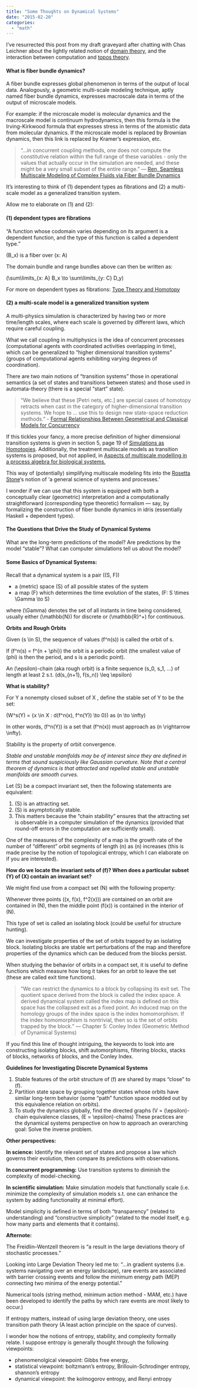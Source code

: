 ```yaml
---
title: "Some Thoughts on Dynamical Systems"
date: "2015-02-20"
categories: 
  - "math"
---
```


I’ve resurrected this post from my draft graveyard after chatting with Chas Leichner about the lightly related notion of [domain theory](http://en.wikipedia.org/wiki/Domain_theory), and the interaction between computation and [topos theory](/swashbuckling-topoi/).

#### What is fiber bundle dynamics?

A fiber bundle expresses global phenomenon in terms of the output of local data. Analogously, a geometric multi-scale modeling technique, aptly named fiber bundle dynamics, expresses macroscale data in terms of the output of microscale models.

For example: if the microscale model is molecular dynamics and the macroscale model is continuum hydrodynamics, then this formula is the Irving-Kirkwood formula that expresses stress in terms of the atomistic data from molecular dynamics. If the microscale model is replaced by Brownian dynamics, then this link is replaced by Kramer’s expression, etc.​

> “…in concurrent coupling methods, one does not compute the constitutive relation within the full range of these variables - only the values that actually occur in the simulation are needed, and these might be a very small subset of the entire range.” — [Ren, Seamless Multiscale Modeling of Complex Fluids via Fiber Bundle Dynamics](/wp-content/uploads/2015/02/mm_cms.pdf)

It’s interesting to think of (1) dependent types as fibrations and (2) a multi-scale model as a generalized transition system.

Allow me to elaborate on (1) and (2):

#### (1) dependent types are fibrations

“A function whose codomain varies depending on its argument is a dependent function, and the type of this function is called a dependent type.”

\(B_x\) is a fiber over \(x: A\)

The domain bundle and range bundles above can then be written as:

\(\sum\limits_{x: A} B_x \to \sum\limits_{y: C} D_y\)

For more on dependent types as fibrations: [Type Theory and Homotopy](http://www.andrew.cmu.edu/user/awodey/preprints/TTH.pdf)

#### (2) a multi-scale model is a generalized transition system

A multi-physics simulation is characterized by having two or more time/length scales, where each scale is governed by different laws, which require careful coupling.

What we call coupling in multiphysics is the idea of concurrent processes (computational agents with coordinated activities overlapping in time), which can be generalized to “higher dimensional transition systems” (groups of computational agents exhibiting varying degrees of coordination).

There are two main notions of “transition systems” those in operational semantics (a set of states and transitions between states) and those used in automata-theory (there is a special “start” state).

> “We believe that these [Petri nets, etc.] are special cases of homotopy retracts when cast in the category of higher-dimensional transition systems. We hope to … use this to design new state-space reduction methods.” - [Formal Relationships Between Geometrical and Classical Models for Concurrency](http://www.lix.polytechnique.fr/~goubault/papers/mimram_cs_adj.pdf)

If this tickles your fancy, a more precise definition of higher dimensional transition systems is given in section 5, page 19 of [Simulations as Homotopies](http://www-home.math.uwo.ca/~kworytki/getco2.pdf). Additionally, the treatment multiscale models as transition systems is proposed, but not applied, in [Aspects of multiscale modelling in a process algebra for biological systems.](http://arxiv.org/pdf/1011.0491v1.pdf)

This way of (potentially) simplifying multiscale modeling fits into the [Rosetta Stone](https://math.ucr.edu/home/baez/rosetta.pdf)‘s notion of ‘a general science of systems and processes.’

I wonder if we can use that this system is equipped with both a conceptually clear (geometric) interpretation and a computationally straightforward (corresponding type theoretic) formalism — say, by formalizing the construction of fiber bundle dynamics in idris (essentially Haskell + dependent types).

#### The Questions that Drive the Study of Dynamical Systems

What are the long-term predictions of the model? Are predictions by the model “stable”? What can computer simulations tell us about the model?

#### Some Basics of Dynamical Systems:

Recall that a dynamical system is a pair \((S, F)\)

- a (metric) space \(S\) of all possible states of the system
- a map \(F\) which determines the time evolution of the states, \(F: S \times \Gamma \to S\)

where \(\Gamma\) denotes the set of all instants in time being considered, usually either \(\mathbb{N}\) for discrete or \(\mathbb{R}^+\) for continuous.

**Orbits and Rough Orbits**

Given \(s \in S\), the sequence of values \(f^n(s)\) is called the orbit of s.

If \(f^n(s) = f^{n + \phi}\) the orbit is a periodic orbit (the smallest value of \(phi\) is then the period, and s is a periodic point).

An \(\epsilon\)-chain (aka rough orbit) is a finite sequence \(s_0, s_1, …\) of length at least 2 s.t. \(d(s_{n+1}, f(s_n)) \leq \epsilon\)

**What is stability?**

For Y a nonempty closed subset of X , define the stable set of Y to be the set:

\(W^s(Y) = {x \in X : d(f^n(x), f^n(Y)) \to 0}\) as \(n \to \infty\)

In other words, \(f^n(Y)\) is a set that \(f^n(x)\) must approach as \(n \rightarrow \infty\).

Stability is the property of orbit convergence.

_Stable and unstable manifolds may be of interest since they are defined in terms that sound suspiciously like Gaussian curvature. Note that a central theorem of dynamics is that attracted and repelled stable and unstable manifolds are smooth curves._

Let \(S\) be a compact invariant set, then the following statements are equivalent:

1. \(S\) is an attracting set.
2. \(S\) is asymptotically stable.
3. This matters because the “chain stability” ensures that the attracting set is observable in a computer simulation of the dynamics (provided that round-off errors in the computation are sufficiently small).

One of the measures of the complexity of a map is the growth rate of the number of “different” orbit segments of length \(n\) as \(n\) increases (this is made precise by the notion of topological entropy, which I can elaborate on if you are interested).

**How do we locate the invariant sets of \(f\)? When does a particular subset \(Y\) of \(X\) contain an invariant set?**

We might find use from a compact set \(N\) with the following property:

Whenever three points \((x, f(x), f^2(x))\) are contained on an orbit are contained in \(N\), then the middle point \(f(x)\) is contained in the interior of \(N\).

This type of set is called an isolating block (could be useful for structure hunting).

We can investigate properties of the set of orbits trapped by an isolating block. Isolating blocks are stable wrt perturbations of the map and therefore properties of the dynamics which can be deduced from the blocks persist.

When studying the behavior of orbits in a compact set, it is useful to define functions which measure how long it takes for an orbit to leave the set (these are called exit time functions).

> “We can restrict the dynamics to a block by collapsing its exit set. The quotient space derived from the block is called the index space. A derived dynamical system called the index map is defined on this space has the collapsed exit as a fixed point. An induced map on the homology groups of the index space is the index homomorphism. If the index homomorphism is nontrivial, then so is the set of orbits trapped by the block.” — Chapter 5: Conley Index (Geometric Method of Dynamical Systems)

If you find this line of thought intriguing, the keywords to look into are constructing isolating blocks, shift automorphisms, filtering blocks, stacks of blocks, networks of blocks, and the Conley Index.

**Guidelines for Investigating Discrete Dynamical Systems**

1. Stable features of the orbit structure of \(f\) are shared by maps “close” to \(f\).
2. Partition state space by grouping together states whose orbits have similar long-term behavior (some “path” function space modded out by this equivalence relation on orbits).
3. To study the dynamics globally, find the directed graphs (V = \(\epsilon\)-chain equivalence classes, \(E = \epsilon\)-chains) These practices are the dynamical systems perspective on how to approach an overarching goal: Solve the inverse problem.

**Other perspectives:**

**In science:** Identify the relevant set of states and propose a law which governs their evolution, then compare its predictions with observations.

**In concurrent programming:** Use transition systems to diminish the complexity of model-checking.

**In scientific simulation:** Make simulation models that functionally scale (i.e. minimize the complexity of simulation models s.t. one can enhance the system by adding functionality at minimal effort).

Model simplicity is defined in terms of both “transparency” (related to understanding) and “constructive simplicity” (related to the model itself, e.g. how many parts and elements that it contains).

**Afternote:**

The Freidlin–Wentzell theorem is “a result in the large deviations theory of stochastic processes.”

Looking into Large Deviation Theory led me to: “…in gradient systems (i.e. systems navigating over an energy landscape), rare events are associated with barrier crossing events and follow the minimum energy path (MEP) connecting two minima of the energy potential.”

Numerical tools (string method, minimum action method - MAM, etc.) have been developed to identify the paths by which rare events are most likely to occur.)

If entropy matters, instead of using large deviation theory, one uses transition path theory (A least action principle on the space of curves).

I wonder how the notions of entropy, stability, and complexity formally relate. I suppose entropy is generally thought through the following viewpoints:

- phenomenolgical viewpoint: Gibbs free energy,
- statistical viewpoint: boltzmann’s entropy, Brillouin-Schrodinger entropy, shannon’s entropy
- dynamical viewpoint: the kolmogorov entropy, and Renyi entropy
